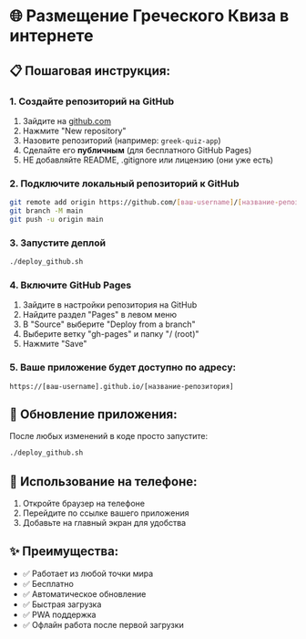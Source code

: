 # 🌐 Размещение Греческого Квиза в интернете

## 📋 Пошаговая инструкция:

### 1. Создайте репозиторий на GitHub
1. Зайдите на [github.com](https://github.com)
2. Нажмите "New repository"
3. Назовите репозиторий (например: `greek-quiz-app`)
4. Сделайте его **публичным** (для бесплатного GitHub Pages)
5. НЕ добавляйте README, .gitignore или лицензию (они уже есть)

### 2. Подключите локальный репозиторий к GitHub
```bash
git remote add origin https://github.com/[ваш-username]/[название-репозитория].git
git branch -M main
git push -u origin main
```

### 3. Запустите деплой
```bash
./deploy_github.sh
```

### 4. Включите GitHub Pages
1. Зайдите в настройки репозитория на GitHub
2. Найдите раздел "Pages" в левом меню
3. В "Source" выберите "Deploy from a branch"
4. Выберите ветку "gh-pages" и папку "/ (root)"
5. Нажмите "Save"

### 5. Ваше приложение будет доступно по адресу:
```
https://[ваш-username].github.io/[название-репозитория]
```

## 🔄 Обновление приложения:
После любых изменений в коде просто запустите:
```bash
./deploy_github.sh
```

## 📱 Использование на телефоне:
1. Откройте браузер на телефоне
2. Перейдите по ссылке вашего приложения
3. Добавьте на главный экран для удобства

## ✨ Преимущества:
- ✅ Работает из любой точки мира
- ✅ Бесплатно
- ✅ Автоматическое обновление
- ✅ Быстрая загрузка
- ✅ PWA поддержка
- ✅ Офлайн работа после первой загрузки
